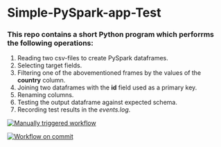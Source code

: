 # Simple-PySpark-app-Test
### This repo contains a short Python program which perforrms the following operations:

  1. Reading two csv-files to create PySpark dataframes.
  2. Selecting target fields.
  3. Filtering one of the abovementioned frames by the values of the **country** column.
  4. Joining two dataframes with the **id** field used as a primary key.
  5. Renaming columns.
  6. Testing the output dataframe against expected schema.
  7. Recording test results in the *events.log*.

[![Manually triggered workflow](https://github.com/CyberIgor/Simple-PySpark-app-Test/actions/workflows/pyspark-app-manual-trigger.yml/badge.svg)](https://github.com/CyberIgor/Simple-PySpark-app-Test/actions/workflows/pyspark-app-manual-trigger.yml)

[![Workflow on commit](https://github.com/CyberIgor/Simple-PySpark-app-Test/actions/workflows/pyspark-app-on-commit.yml/badge.svg)](https://github.com/CyberIgor/Simple-PySpark-app-Test/actions/workflows/pyspark-app-on-commit.yml)

